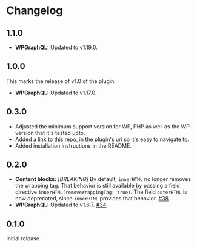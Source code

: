 # Changelog

## 1.1.0

- **WPGraphQL:** Updated to v1.19.0.

## 1.0.0

This marks the release of v1.0 of the plugin.

- **WPGraphQL:** Updated to v1.17.0.

## 0.3.0

- Adjusted the minimum support version for WP, PHP as well as the WP version that it's tested upto.
- Added a link to this repo, in the plugin's uri so it's easy to navigate to.
- Added installation instructions in the README. 

## 0.2.0

- **Content blocks:** _[BREAKING]_ By default, `innerHTML` no longer removes the wrapping tag. That behavior is still available by passing a field directive `innerHTML(removeWrappingTag: true)`. The field `outerHTML` is now deprecated, since `innerHTML` provides that behavior. [#38](https://github.com/Automattic/vip-decoupled-bundle/pull/38)
- **WPGraphQL:** Updated to v1.6.7. [#34](https://github.com/Automattic/vip-decoupled-bundle/pull/34)

## 0.1.0

Initial release
